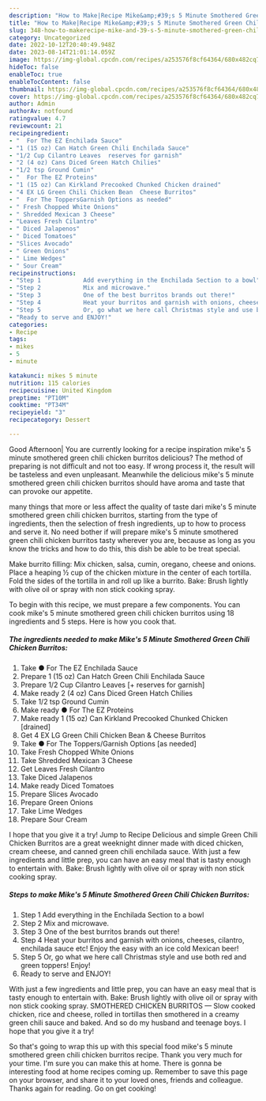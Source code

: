 ```yaml
---
description: "How to Make|Recipe Mike&amp;#39;s 5 Minute Smothered Green Chili Chicken Burritos {That is Special"
title: "How to Make|Recipe Mike&amp;#39;s 5 Minute Smothered Green Chili Chicken Burritos {That is Special"
slug: 348-how-to-makerecipe-mike-and-39-s-5-minute-smothered-green-chili-chicken-burritos-that-is-special
category: Uncategorized
date: 2022-10-12T20:40:49.948Z
date: 2023-08-14T21:01:14.059Z
image: https://img-global.cpcdn.com/recipes/a253576f8cf64364/680x482cq70/mikes-5-minute-smothered-green-chili-chicken-burritos-recipe-main-photo.jpg
hideToc: false
enableToc: true
enableTocContent: false
thumbnail: https://img-global.cpcdn.com/recipes/a253576f8cf64364/680x482cq70/mikes-5-minute-smothered-green-chili-chicken-burritos-recipe-main-photo.jpg
cover: https://img-global.cpcdn.com/recipes/a253576f8cf64364/680x482cq70/mikes-5-minute-smothered-green-chili-chicken-burritos-recipe-main-photo.jpg
author: Admin
authorAv: notfound
ratingvalue: 4.7
reviewcount: 21
recipeingredient:
- "  For The EZ Enchilada Sauce"
- "1 (15 oz) Can Hatch Green Chili Enchilada Sauce"
- "1/2 Cup Cilantro Leaves  reserves for garnish"
- "2 (4 oz) Cans Diced Green Hatch Chilies"
- "1/2 tsp Ground Cumin"
- "  For The EZ Proteins"
- "1 (15 oz) Can Kirkland Precooked Chunked Chicken drained"
- "4 EX LG Green Chili Chicken Bean  Cheese Burritos"
- "  For The ToppersGarnish Options as needed"
- " Fresh Chopped White Onions"
- " Shredded Mexican 3 Cheese"
- "Leaves Fresh Cilantro"
- " Diced Jalapenos"
- " Diced Tomatoes"
- "Slices Avocado"
- " Green Onions"
- " Lime Wedges"
- " Sour Cream"
recipeinstructions:
- "Step 1            Add everything in the Enchilada Section to a bowl"
- "Step 2            Mix and microwave."
- "Step 3            One of the best burritos brands out there!"
- "Step 4            Heat your burritos and garnish with onions, cheeses, cilantro, enchilada sauce etc! Enjoy the easy with an ice cold Mexican beer!"
- "Step 5            Or, go what we here call Christmas style and use both red and green toppers! Enjoy!"
- "Ready to serve and ENJOY!"
categories:
- Recipe
tags:
- mikes
- 5
- minute

katakunci: mikes 5 minute 
nutrition: 115 calories
recipecuisine: United Kingdom
preptime: "PT10M"
cooktime: "PT34M"
recipeyield: "3"
recipecategory: Dessert

---
```



Good Afternoon| You are currently looking for a recipe inspiration mike&#39;s 5 minute smothered green chili chicken burritos delicious? The method of preparing is not difficult and not too easy. If wrong process it, the result will be tasteless and even unpleasant. Meanwhile the delicious mike&#39;s 5 minute smothered green chili chicken burritos should have aroma and taste that can provoke our appetite.






many things that more or less affect the quality of taste dari mike&#39;s 5 minute smothered green chili chicken burritos, starting from the type of ingredients, then the selection of fresh ingredients, up to how to process and serve it. No need bother if will prepare mike&#39;s 5 minute smothered green chili chicken burritos tasty wherever you are, because as long as you know the tricks and how to do this, this dish be able to be treat  special.


Make burrito filling: Mix chicken, salsa, cumin, oregano, cheese and onions. Place a heaping ½ cup of the chicken mixture in the center of each tortilla. Fold the sides of the tortilla in and roll up like a burrito. Bake: Brush lightly with olive oil or spray with non stick cooking spray.


To begin with this recipe, we must prepare a few components. You can cook mike&#39;s 5 minute smothered green chili chicken burritos using 18 ingredients and 5 steps. Here is how you cook that.

<!--inarticleads1-->

##### The ingredients needed to make Mike&#39;s 5 Minute Smothered Green Chili Chicken Burritos:

1. Take  ● For The EZ Enchilada Sauce
1. Prepare 1 (15 oz) Can Hatch Green Chili Enchilada Sauce
1. Prepare 1/2 Cup Cilantro Leaves [+ reserves for garnish]
1. Make ready 2 (4 oz) Cans Diced Green Hatch Chilies
1. Take 1/2 tsp Ground Cumin
1. Make ready  ● For The EZ Proteins
1. Make ready 1 (15 oz) Can Kirkland Precooked Chunked Chicken [drained]
1. Get 4 EX LG Green Chili Chicken Bean &amp; Cheese Burritos
1. Take  ● For The Toppers/Garnish Options [as needed]
1. Take  Fresh Chopped White Onions
1. Take  Shredded Mexican 3 Cheese
1. Get Leaves Fresh Cilantro
1. Take  Diced Jalapenos
1. Make ready  Diced Tomatoes
1. Prepare Slices Avocado
1. Prepare  Green Onions
1. Take  Lime Wedges
1. Prepare  Sour Cream


I hope that you give it a try! Jump to Recipe Delicious and simple Green Chili Chicken Burritos are a great weeknight dinner made with diced chicken, cream cheese, and canned green chili enchilada sauce. With just a few ingredients and little prep, you can have an easy meal that is tasty enough to entertain with. Bake: Brush lightly with olive oil or spray with non stick cooking spray. 

<!--inarticleads2-->

##### Steps to make Mike&#39;s 5 Minute Smothered Green Chili Chicken Burritos:

1. Step 1            Add everything in the Enchilada Section to a bowl
1. Step 2            Mix and microwave.
1. Step 3            One of the best burritos brands out there!
1. Step 4            Heat your burritos and garnish with onions, cheeses, cilantro, enchilada sauce etc! Enjoy the easy with an ice cold Mexican beer!
1. Step 5            Or, go what we here call Christmas style and use both red and green toppers! Enjoy!
1. Ready to serve and ENJOY!

With just a few ingredients and little prep, you can have an easy meal that is tasty enough to entertain with. Bake: Brush lightly with olive oil or spray with non stick cooking spray. SMOTHERED CHICKEN BURRITOS — Slow cooked chicken, rice and cheese, rolled in tortillas then smothered in a creamy green chili sauce and baked. And so do my husband and teenage boys. I hope that you give it a try! 

So that's going to wrap this up with this special food mike&#39;s 5 minute smothered green chili chicken burritos recipe. Thank you very much for your time. I'm sure you can make this at home. There is gonna be interesting food at home recipes coming up. Remember to save this page on your browser, and share it to your loved ones, friends and colleague. Thanks again for reading. Go on get cooking!
